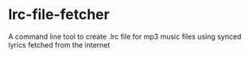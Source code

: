 # lrc-file-fetcher
A command line tool to create .lrc file for mp3 music files using synced lyrics fetched from the internet
